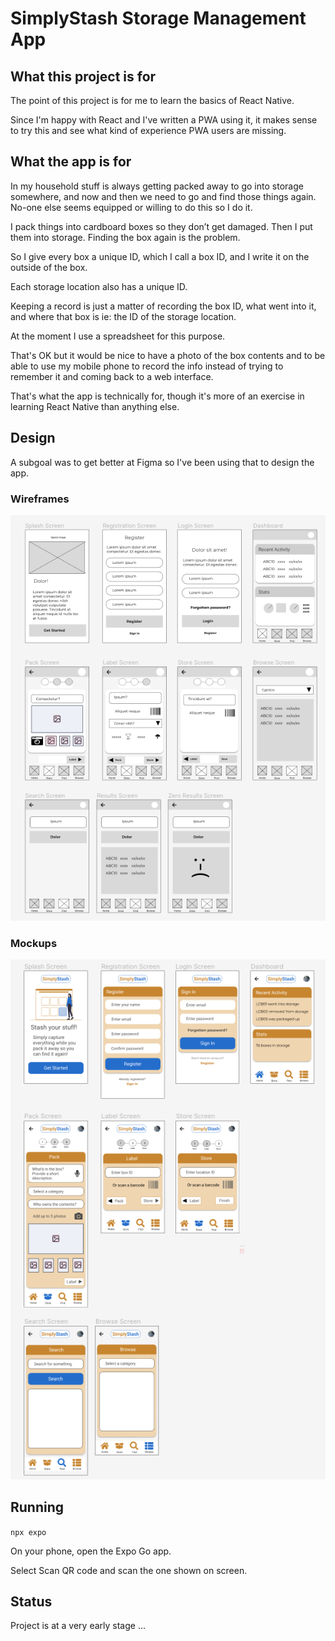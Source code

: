# SimplyStash Storage Management App

## What this project is for

The point of this project is for me to learn the basics of React Native.

Since I'm happy with React and I've written a PWA using it, it makes sense to try this and see what kind of experience PWA users are missing.

## What the app is for

In my household stuff is always getting packed away to go into storage somewhere, and now and then we need to go and find those things again. No-one else seems equipped or willing to do this so I do it.

I pack things into cardboard boxes so they don’t get damaged. Then I put them into storage. Finding the box again is the problem.

So I give every box a unique ID, which I call a box ID, and I write it on the outside of the box.

Each storage location also has a unique ID.

Keeping a record is just a matter of recording the box ID, what went into it, and where that box is ie: the ID of the storage location.
 
At the moment I use a spreadsheet for this purpose.

That's OK but it would be nice to have a photo of the box contents and to be able to use my mobile phone to record the info instead of trying to remember it and coming back to a web interface.

That's what the app is technically for, though it's more of an exercise in learning React Native than anything else.

## Design

A subgoal was to get better at Figma so I've been using that to design the app.

### Wireframes

![Wireframes](docs/images/wireframes.png)

### Mockups
 
![Mockups](docs/images/mockups.png)

## Running

```npx expo```

On your phone, open the Expo Go app.

Select Scan QR code and scan the one shown on screen.

## Status

Project is at a very early stage ...


